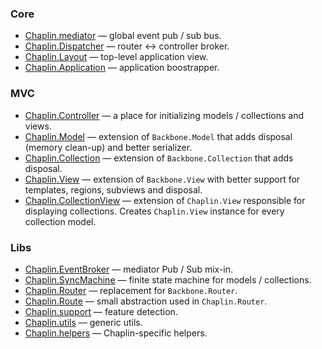 ### Core
* [Chaplin.mediator](./chaplin.mediator.html) — global event pub / sub bus.
* [Chaplin.Dispatcher](./chaplin.dispatcher.html) — router <-> controller broker.
* [Chaplin.Layout](./chaplin.layout.html) — top-level application view.
* [Chaplin.Application](./chaplin.application.html) — application boostrapper.

### MVC
* [Chaplin.Controller](./chaplin.controller.html) — a place for initializing models / collections and views.
* [Chaplin.Model](./chaplin.model.html) — extension of `Backbone.Model` that adds disposal (memory clean-up) and better serializer.
* [Chaplin.Collection](./chaplin.collection.html) — extension of `Backbone.Collection` that adds disposal.
* [Chaplin.View](./chaplin.view.html) — extension of `Backbone.View` with better support for templates, regions, subviews and disposal.
* [Chaplin.CollectionView](./chaplin.collection_view.html) — extension of `Chaplin.View` responsible for displaying collections. Creates `Chaplin.View` instance for every collection model.

### Libs
* [Chaplin.EventBroker](./chaplin.event_broker.html) — mediator Pub / Sub mix-in.
* [Chaplin.SyncMachine](./chaplin.sync_machine.html) — finite state machine for models / collections.
* [Chaplin.Router](./chaplin.router.html) — replacement for `Backbone.Router`.
* [Chaplin.Route](./chaplin.route.html) — small abstraction used in `Chaplin.Router`.
* [Chaplin.support](./chaplin.support.html) — feature detection.
* [Chaplin.utils](./chaplin.utils.html) — generic utils.
* [Chaplin.helpers](./chaplin.helpers.html) — Chaplin-specific helpers.
